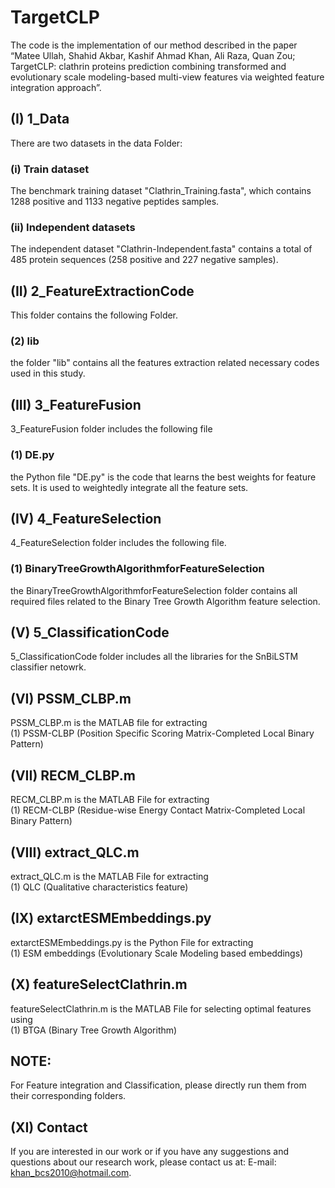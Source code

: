 # TargetCLP
The code is the implementation of our method described in the paper “Matee Ullah, Shahid Akbar, Kashif Ahmad Khan, Ali Raza, Quan Zou; TargetCLP: clathrin proteins prediction combining transformed and evolutionary scale modeling-based multi-view features via weighted feature integration approach”.
## (I) 1_Data
There are two datasets in the data Folder:
### (i)	Train dataset
The benchmark training dataset "Clathrin_Training.fasta", which contains 1288 positive and 1133 negative peptides samples.
### (ii)	Independent datasets
The independent dataset "Clathrin-Independent.fasta" contains a total of 485 protein sequences (258 positive and 227 negative samples). <br />
## (II) 2_FeatureExtractionCode
This folder contains the following Folder.
### (2)	lib
the folder "lib" contains all the features extraction related necessary codes used in this study.<br />
## (III)	3_FeatureFusion
3_FeatureFusion folder includes the following file
### (1)	DE.py
the Python file "DE.py" is the code that learns the best weights for feature sets. It is used to weightedly integrate all the feature sets.
## (IV)	4_FeatureSelection
4_FeatureSelection folder includes the following file.
### (1)	BinaryTreeGrowthAlgorithmforFeatureSelection
the BinaryTreeGrowthAlgorithmforFeatureSelection folder contains all required files related to the Binary Tree Growth Algorithm feature selection.
## (V) 5_ClassificationCode
5_ClassificationCode folder includes all the libraries for the SnBiLSTM classifier netowrk.
## (VI)	PSSM_CLBP.m
PSSM_CLBP.m is the MATLAB  file for extracting <br />
(1) 	PSSM-CLBP (Position Specific Scoring Matrix-Completed Local Binary Pattern) <br />
## (VII) RECM_CLBP.m 
RECM_CLBP.m is the MATLAB  File for extracting <br /> 
(1)	RECM-CLBP (Residue-wise Energy Contact Matrix-Completed Local Binary Pattern) <br />
## (VIII) extract_QLC.m
extract_QLC.m is the MATLAB  File for extracting <br /> 
(1)	QLC (Qualitative characteristics feature) <br />
## (IX) extarctESMEmbeddings.py
extarctESMEmbeddings.py is the Python File for extracting <br /> 
(1)	ESM embeddings (Evolutionary Scale Modeling based embeddings) <br />
## (X) featureSelectClathrin.m
featureSelectClathrin.m is the MATLAB  File for selecting optimal features using <br /> 
(1)	BTGA (Binary Tree Growth Algorithm) <br />

## NOTE: 
For Feature integration and Classification, please directly run them from their corresponding folders.

## (XI)	Contact
If you are interested in our work or if you have any suggestions and questions about our research work, please contact us at: E-mail: khan_bcs2010@hotmail.com.
